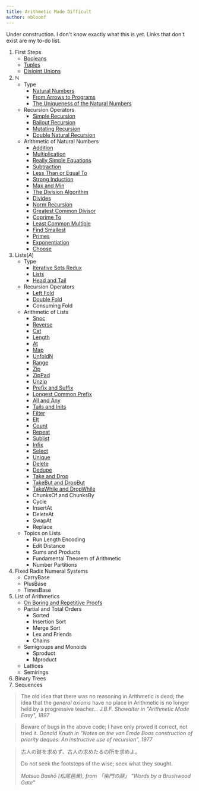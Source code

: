 ```yaml
---
title: Arithmetic Made Difficult
author: nbloomf
---
```


Under construction. I don't know exactly what this is yet. Links that don't exist are my to-do list.

1. First Steps
    * [Booleans](/posts/arithmetic-made-difficult/Booleans.html)
    * [Tuples](/posts/arithmetic-made-difficult/Tuples.html)
    * [Disjoint Unions](/posts/arithmetic-made-difficult/DisjointUnions.html)
2. $\mathbb{N}$
    * Type
        * [Natural Numbers](/posts/arithmetic-made-difficult/natural-numbers.html)
        * [From Arrows to Programs](/posts/arithmetic-made-difficult/Unary.html)
        * [The Uniqueness of the Natural Numbers](/posts/arithmetic-made-difficult/NaturalNumbers.html)
    * Recursion Operators
        * [Simple Recursion](/posts/arithmetic-made-difficult/SimpleRecursion.html)
        * [Bailout Recursion](/posts/arithmetic-made-difficult/BailoutRecursion.html)
        * [Mutating Recursion](/posts/arithmetic-made-difficult/MutatingRecursion.html)
        * [Double Natural Recursion](/posts/arithmetic-made-difficult/DoubleNaturalRecursion.html)
    * Arithmetic of Natural Numbers
        * [Addition](/posts/arithmetic-made-difficult/Plus.html)
        * [Multiplication](/posts/arithmetic-made-difficult/Times.html)
        * [Really Simple Equations](/posts/arithmetic-made-difficult/really-simple-equations.html)
        * [Subtraction](/posts/arithmetic-made-difficult/Minus.html)
        * [Less Than or Equal To](/posts/arithmetic-made-difficult/LessThanOrEqualTo.html)
        * [Strong Induction](/posts/arithmetic-made-difficult/strong-induction.html)
        * [Max and Min](/posts/arithmetic-made-difficult/MaxAndMin.html)
        * [The Division Algorithm](/posts/arithmetic-made-difficult/DivisionAlgorithm.html)
        * [Divides](/posts/arithmetic-made-difficult/Divides.html)
        * [Norm Recursion](/posts/arithmetic-made-difficult/NormRecursion.html)
        * [Greatest Common Divisor](/posts/arithmetic-made-difficult/GreatestCommonDivisor.html)
        * [Coprime To](/posts/arithmetic-made-difficult/CoprimeTo.html)
        * [Least Common Multiple](/posts/arithmetic-made-difficult/LeastCommonMultiple.html)
        * [Find Smallest](/posts/arithmetic-made-difficult/FindSmallest.html)
        * [Primes](/posts/arithmetic-made-difficult/IsPrime.html)
        * [Exponentiation](/posts/arithmetic-made-difficult/Exponentiation.html)
        * [Choose](/posts/arithmetic-made-difficult/Choose.html)
3. $\mathsf{Lists}(A)$
    * Type
        * [Iterative Sets Redux](/posts/arithmetic-made-difficult/iterative-sets-redux.html)
        * [Lists](/posts/arithmetic-made-difficult/Lists.html)
        * [Head and Tail](/posts/arithmetic-made-difficult/HeadAndTail.html)
    * Recursion Operators
        * [Left Fold](/posts/arithmetic-made-difficult/LeftFold.html)
        * [Double Fold](/posts/arithmetic-made-difficult/DoubleFold.html)
        * Consuming Fold
    * Arithmetic of Lists
        * [Snoc](/posts/arithmetic-made-difficult/Snoc.html)
        * [Reverse](/posts/arithmetic-made-difficult/Reverse.html)
        * [Cat](/posts/arithmetic-made-difficult/Cat.html)
        * [Length](/posts/arithmetic-made-difficult/Length.html)
        * [At](/posts/arithmetic-made-difficult/At.html)
        * [Map](/posts/arithmetic-made-difficult/Map.html)
        * [UnfoldN](/posts/arithmetic-made-difficult/UnfoldN.html)
        * [Range](/posts/arithmetic-made-difficult/Range.html)
        * [Zip](/posts/arithmetic-made-difficult/Zip.html)
        * [ZipPad](/posts/arithmetic-made-difficult/ZipPad.html)
        * [Unzip](/posts/arithmetic-made-difficult/Unzip.html)
        * [Prefix and Suffix](/posts/arithmetic-made-difficult/Prefix.html)
        * [Longest Common Prefix](/posts/arithmetic-made-difficult/LongestCommonPrefix.html)
        * [All and Any](/posts/arithmetic-made-difficult/AllAndAny.html)
        * [Tails and Inits](/posts/arithmetic-made-difficult/TailsAndInits.html)
        * [Filter](/posts/arithmetic-made-difficult/Filter.html)
        * [Elt](/posts/arithmetic-made-difficult/Elt.html)
        * [Count](/posts/arithmetic-made-difficult/Count.html)
        * [Repeat](/posts/arithmetic-made-difficult/Repeat.html)
        * [Sublist](/posts/arithmetic-made-difficult/Sublist.html)
        * [Infix](/posts/arithmetic-made-difficult/Infix.html)
        * [Select](/posts/arithmetic-made-difficult/Select.html)
        * [Unique](/posts/arithmetic-made-difficult/Unique.html)
        * [Delete](/posts/arithmetic-made-difficult/Delete.html)
        * [Dedupe](/posts/arithmetic-made-difficult/Dedupe.html)
        * [Take and Drop](/posts/arithmetic-made-difficult/TakeAndDrop.html)
        * [TakeBut and DropBut](/posts/arithmetic-made-difficult/TakeButAndDropBut.html)
        * [TakeWhile and DropWhile](/posts/arithmetic-made-difficult/TakeWhileAndDropWhile.html)
        * ChunksOf and ChunksBy
        * Cycle
        * InsertAt
        * DeleteAt
        * SwapAt
        * Replace
    * Topics on Lists
        * Run Length Encoding
        * Edit Distance
        * Sums and Products
        * Fundamental Theorem of Arithmetic
        * Number Partitions
4. Fixed Radix Numeral Systems
    * CarryBase
    * PlusBase
    * TimesBase
5. List of Arithmetics
    * [On Boring and Repetitive Proofs](/posts/arithmetic-made-difficult/on-boring-proofs.html)
    * Partial and Total Orders
        * Sorted
        * Insertion Sort
        * Merge Sort
        * Lex and Friends
        * Chains
    * Semigroups and Monoids
        * Sproduct
        * Mproduct
    * Lattices
    * Semirings
6. Binary Trees
7. Sequences

> The old idea that there was no reasoning in Arithmetic is dead; the idea that the *general axioms* have no place in Arithmetic is no longer held by a progressive teacher... <cite>J.B.F. Showalter in "Arithmetic Made Easy", 1897</cite>

> Beware of bugs in the above code; I have only proved it correct, not tried it. <cite>Donald Knuth in "Notes on the van Emde Boas construction of priority deques: An instructive use of recursion", 1977</cite>

> 古人の跡を求めず、古人の求めたるの所を求めよ。
> 
> Do not seek the footsteps of the wise; seek what they sought.
> 
> <cite>Matsuo Bashō (松尾芭蕉), from 「柴門の辞」 "Words by a Brushwood Gate"</cite>
